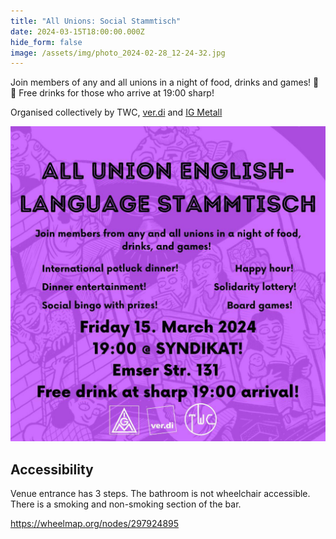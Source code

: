 ```yaml
---
title: "All Unions: Social Stammtisch"
date: 2024-03-15T18:00:00.000Z
hide_form: false
image: /assets/img/photo_2024-02-28_12-24-32.jpg
---
```

Join members of any and all unions in a night of food, drinks and games! 🍻 🥤 Free drinks for those who arrive at 19:00 sharp!

Organised collectively by TWC, [ver.di](https://tech.verdi.de/) and [IG Metall](https://www.igmetall-berlin.de/english-info/news)

![All Union Stammtisch](/assets/img/photo_2024-02-28_12-24-32.jpg)

## Accessibility

Venue entrance has 3 steps. The bathroom is not wheelchair accessible. There is a smoking and non-smoking section of the bar. 

<https://wheelmap.org/nodes/297924895>
